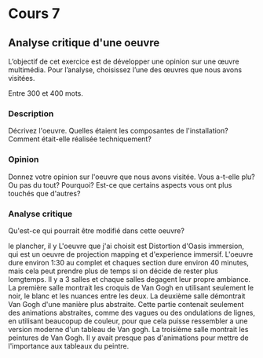 # Cours 7
## Analyse critique d'une oeuvre

L’objectif de cet exercice est de développer une opinion sur une œuvre multimédia. Pour l’analyse, choisissez l’une des œuvres que nous avons visitées. 

Entre 300 et 400 mots. 

### Description
Décrivez l'oeuvre. Quelles étaient les composantes de l'installation? Comment était-elle réalisée techniquement? 

### Opinion
Donnez votre opinion sur l'oeuvre que nous avons visitée. Vous a-t-elle plu? Ou pas du tout? Pourquoi? Est-ce que certains aspects vous ont plus touchés que d'autres? 

### Analyse critique
Qu'est-ce qui pourrait être modifié dans cette oeuvre? 


 le plancher, il y L'oeuvre que j'ai choisit est Distortion d'Oasis immersion, qui est un oeuvre de projection mapping et d'experience immersif. L'oeuvre dure environ 1:30 au complet et chaques section dure environ 40 minutes, mais cela peut prendre plus de temps si on décide de rester plus lomgtemps. Il y a 3 salles et chaque salles degagent leur propre ambiance. La première salle montrait les croquis de Van Gogh en utilisant seulement le noir, le blanc et les nuances entre les deux. La deuxième salle démontrait Van Gogh d'une manière plus abstraite. Cette partie contenait seulement des animations abstraites, comme des vagues ou des ondulations de lignes, en utilisant beaucopup de couleur, pour que cela puisse ressembler a une version moderne d'un tableau de Van gogh. La troisième salle montrait les peintures de Van Gogh. Il y avait presque pas d'animations pour mettre de l'importance aux tableaux du peintre. 
